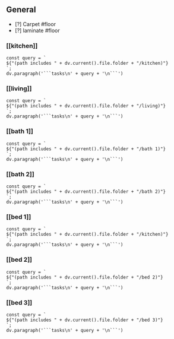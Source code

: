 ## General
- [?] Carpet #floor
- [?] laminate #floor

### [[kitchen]]
```dataviewjs
const query = `
${"(path includes " + dv.current().file.folder + "/kitchen)"}
`;
dv.paragraph('```tasks\n' + query + '\n```')
```

### [[living]]
```dataviewjs
const query = `
${"(path includes " + dv.current().file.folder + "/living)"}
`;
dv.paragraph('```tasks\n' + query + '\n```')
```

### [[bath 1]]
```dataviewjs
const query = `
${"(path includes " + dv.current().file.folder + "/bath 1)"}
`;
dv.paragraph('```tasks\n' + query + '\n```')
```

### [[bath 2]]
```dataviewjs
const query = `
${"(path includes " + dv.current().file.folder + "/bath 2)"}
`;
dv.paragraph('```tasks\n' + query + '\n```')
```

### [[bed 1]]
```dataviewjs
const query = `
${"(path includes " + dv.current().file.folder + "/kitchen)"}
`;
dv.paragraph('```tasks\n' + query + '\n```')
```
### [[bed 2]]
```dataviewjs
const query = `
${"(path includes " + dv.current().file.folder + "/bed 2)"}
`;
dv.paragraph('```tasks\n' + query + '\n```')
```
### [[bed 3]]
```dataviewjs
const query = `
${"(path includes " + dv.current().file.folder + "/bed 3)"}
`;
dv.paragraph('```tasks\n' + query + '\n```')
```

